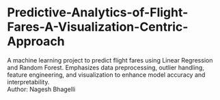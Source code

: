 # Predictive-Analytics-of-Flight-Fares-A-Visualization-Centric-Approach
A machine learning project to predict flight fares using Linear Regression and Random Forest. Emphasizes data preprocessing, outlier handling, feature engineering, and visualization to enhance model accuracy and interpretability.
<br>
Author: Nagesh Bhagelli

